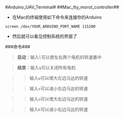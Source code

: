 #Arduino_UAV_Terminal#
##Mac_tty_morot_controller##
* 在Mac的终端使用如下命令来连接你的Arduino


`screen /dev/YOUR_ARDUINO_PORT_NAME 115200`


* 然后就可以看见控制系统的界面了


###命令###
>**启动**：输入`l`可以使左右两个电机的转速置中


>**结束**：输入`q`可以关闭所有电机


>>输入`w`可以增大左边马达的转速


>>输入`s`可以减小左边马达的转速


>>输入`o`可以增大右边马达的转速


>>输入`k`可以减小右边马达的转速

